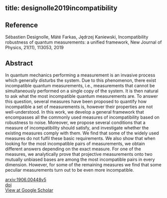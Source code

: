 title: designolle2019incompatibility
---


## Reference

Sébastien Designolle, Máté Farkas, Jędrzej Kaniewski, Incompatibility robustness of quantum measurements: a unified framework, New Journal of Physics, 21(11), 113053, 2019

## Abstract 
  In quantum mechanics performing a measurement is an invasive process which
generally disturbs the system. Due to this phenomenon, there exist incompatible
quantum measurements, i.e., measurements that cannot be simultaneously
performed on a single copy of the system. It is then natural to ask what the
most incompatible quantum measurements are. To answer this question, several
measures have been proposed to quantify how incompatible a set of measurements
is, however their properties are not well-understood. In this work, we develop
a general framework that encompasses all the commonly used measures of
incompatibility based on robustness to noise. Moreover, we propose several
conditions that a measure of incompatibility should satisfy, and investigate
whether the existing measures comply with them. We find that some of the widely
used measures do not fulfil these basic requirements. We also show that when
looking for the most incompatible pairs of measurements, we obtain different
answers depending on the exact measure. For one of the measures, we
analytically prove that projective measurements onto two mutually unbiased
bases are among the most incompatible pairs in every dimension. However, for
some of the remaining measures we find that some peculiar measurements turn out
to be even more incompatible.

    

[arxiv:1906.00448v5](https://arxiv.org/abs/1906.00448v5)    
[doi](https://doi.org/10.1088/1367-2630/ab5020)    
[View at Google Scholar](https://scholar.google.com/scholar_lookup?arxiv_id=1906.00448)
